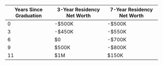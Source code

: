 | Years Since Graduation | 3-Year Residency Net Worth | 7-Year Residency Net Worth |
|----------------------|----------------------------|----------------------------|
| 0                    | -$500K                     | -$500K                     |
| 3                    | -$450K                     | -$550K                     |
| 6                    | $0                         | -$700K                     |
| 9                    | $500K                      | -$800K                     |
| 11                   | $1M                        | $150K                      |
